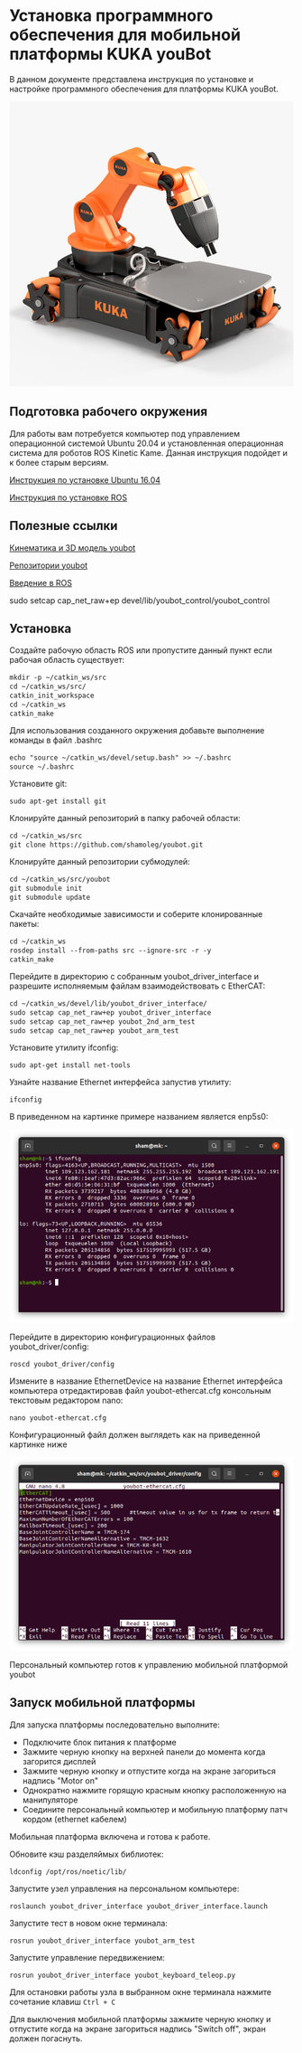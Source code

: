 # Установка программного обеспечения для мобильной платформы KUKA youBot

В данном документе представлена инструкция по установке и настройке программного обеспечения для платформы KUKA youBot.

![youbot](./.img/youbot.jpg)

## Подготовка рабочего окружения

Для работы вам потребуется компьютер под управлением операционной системой Ubuntu 20.04 и установленная операционная система для роботов ROS Kinetic Kame. Данная инструкция подойдет и к более старым версиям.

[Инструкция по установке Ubuntu 16.04](https://losst.ru/ustanovka-ubuntu-20-04)

[Инструкция по установке ROS](http://wiki.ros.org/noetic/Installation/Ubuntu)

## Полезные ссылки

[Кинематика и 3D модель youbot](http://www.youbot-store.com/developers/kuka-youbot-kinematics-dynamics-and-3d-model-81)

[Репозитории youbot](https://github.com/youbot)

[Введение в ROS](https://github.com/shamoleg/course)

sudo setcap cap_net_raw+ep devel/lib/youbot_control/youbot_control

## Установка

Создайте рабочую область ROS или пропустите данный пункт если рабочая область существует:

```console
mkdir -p ~/catkin_ws/src
cd ~/catkin_ws/src/
catkin_init_workspace
cd ~/catkin_ws
catkin_make
```

Для использования созданного окружения добавьте выполнение команды в файл .bashrc

```console
echo "source ~/catkin_ws/devel/setup.bash" >> ~/.bashrc
source ~/.bashrc
```

Установите git:

```console
sudo apt-get install git
```

Клонируйте данный репозиторий в папку рабочей области:

```console
cd ~/catkin_ws/src
git clone https://github.com/shamoleg/youbot.git
```

Клонируйте данный репозитории субмодулей:

```console
cd ~/catkin_ws/src/youbot
git submodule init
git submodule update
```

Скачайте необходимые зависимости и соберите клонированные пакеты:

```console
cd ~/catkin_ws
rosdep install --from-paths src --ignore-src -r -y
catkin_make
```

Перейдите в директорию с собранным youbot_driver_interface и разрешите исполняемым файлам взаимодействовать с EtherCAT:

```console
cd ~/catkin_ws/devel/lib/youbot_driver_interface/
sudo setcap cap_net_raw+ep youbot_driver_interface
sudo setcap cap_net_raw+ep youbot_2nd_arm_test
sudo setcap cap_net_raw+ep youbot_arm_test
```

Установите утилиту ifconfig:

```console
sudo apt-get install net-tools
```

Узнайте название Ethernet интерфейса запустив утилиту:

```console
ifconfig
```

В приведенном на картинке примере названием является enp5s0:

![ifconfig](./.img/ifconfig.png)

Перейдите в директорию конфигурационных файлов youbot_driver/config:

```console
roscd youbot_driver/config 
```

Измените в название EthernetDevice на название Ethernet интерфейса компьютера отредактировав файл youbot-ethercat.cfg консольным текстовым редактором nano:

```console
nano youbot-ethercat.cfg
```

Конфигурационный файл должен выглядеть как на приведенной картинке ниже

![eth](./.img/eth.png)


Персональный компьютер готов к управлению мобильной платформой youbot

## Запуск мобильной платформы

Для запуска платформы последовательно выполните:
- Подключите блок питания к платформе
- Зажмите черную кнопку на верхней панели до момента когда загорится дисплей
- Зажмите черную кнопку и отпустите когда на экране загориться надпись "Motor on"
- Однократно нажмите горящую красным кнопку расположенную на манипуляторе
- Соедините персональный компьютер и мобильную платформу патч кордом (ethernet кабелем)

Мобильная платформа включена и готова к работе.

Обновите кэш разделяймых библиотек:
```console
ldconfig /opt/ros/noetic/lib/
```

Запустите yзел управления на персональном компьютере:
```console
roslaunch youbot_driver_interface youbot_driver_interface.launch
```

Запустите тест в новом окне терминала:
```console
rosrun youbot_driver_interface youbot_arm_test 
```

Запустите управление передвижением:
```console
rosrun youbot_driver_interface youbot_keyboard_teleop.py
```

Для остановки работы узла в выбранном окне терминала нажмите сочетание клавиш  `Ctrl + C`

Для выключения мобильной платформы зажмите черную кнопку и отпустите когда на экране загориться надпись "Switch off", экран должен погаснуть.
